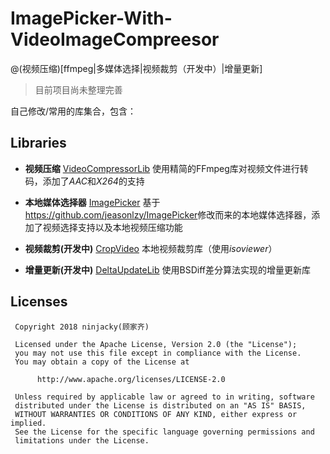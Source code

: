 # ImagePicker-With-VideoImageCompreesor

@(视频压缩)[ffmpeg|多媒体选择|视频裁剪（开发中）|增量更新]

>目前项目尚未整理完善

自己修改/常用的库集合，包含：

## Libraries
- **视频压缩** [VideoCompressorLib](videocompressorlib) 
使用精简的FFmpeg库对视频文件进行转码，添加了*AAC*和*X264*的支持

- **本地媒体选择器** [ImagePicker](imagepicker)
基于<https://github.com/jeasonlzy/ImagePicker>修改而来的本地媒体选择器，添加了视频选择支持以及本地视频压缩功能

- **视频裁剪(开发中)** [CropVideo](cropvideo)
本地视频裁剪库（使用*isoviewer*）

- **增量更新(开发中)** [DeltaUpdateLib](deltaupdatelib)
使用BSDiff差分算法实现的增量更新库

## Licenses
```
 Copyright 2018 ninjacky(顾家齐)

 Licensed under the Apache License, Version 2.0 (the "License");
 you may not use this file except in compliance with the License.
 You may obtain a copy of the License at

      http://www.apache.org/licenses/LICENSE-2.0

 Unless required by applicable law or agreed to in writing, software
 distributed under the License is distributed on an "AS IS" BASIS,
 WITHOUT WARRANTIES OR CONDITIONS OF ANY KIND, either express or implied.
 See the License for the specific language governing permissions and
 limitations under the License.
```
